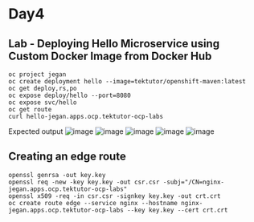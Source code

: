 # Day4

## Lab - Deploying Hello Microservice using Custom Docker Image from Docker Hub
```
oc project jegan
oc create deployment hello --image=tektutor/openshift-maven:latest
oc get deploy,rs,po
oc expose deploy/hello --port=8080
oc expose svc/hello
oc get route
curl hello-jegan.apps.ocp.tektutor-ocp-labs
```

Expected output
![image](https://github.com/tektutor/openshift-nov-2023/assets/12674043/95354aa7-3230-4da0-8a71-849b3cad8c85)
![image](https://github.com/tektutor/openshift-nov-2023/assets/12674043/af063a56-bb90-4cae-9e95-ce76dc520f11)
![image](https://github.com/tektutor/openshift-nov-2023/assets/12674043/f73c4d39-d6fd-4679-9b65-0d50282c1e39)
![image](https://github.com/tektutor/openshift-nov-2023/assets/12674043/3fabdcc6-3e0f-4047-9e89-8390eb233089)
![image](https://github.com/tektutor/openshift-nov-2023/assets/12674043/8aa8005a-4179-4dd3-b1d7-4bc425e01c07)


## Creating an edge route
```
openssl genrsa -out key.key
openssl req -new -key key.key -out csr.csr -subj="/CN=nginx-jegan.apps.ocp.tektutor-ocp-labs"
openssl x509 -req -in csr.csr -signkey key.key -out crt.crt
oc create route edge --service nginx --hostname nginx-jegan.apps.ocp.tektutor-ocp-labs --key key.key --cert crt.crt
```
